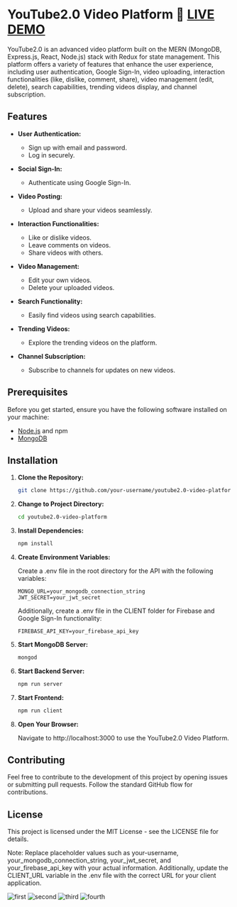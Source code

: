 # YouTube2.0 Video Platform 🔗 [LIVE DEMO](https://youtube2.0.onrender.com)

YouTube2.0 is an advanced video platform built on the MERN (MongoDB, Express.js, React, Node.js) stack with Redux for state management. This platform offers a variety of features that enhance the user experience, including user authentication, Google Sign-In, video uploading, interaction functionalities (like, dislike, comment, share), video management (edit, delete), search capabilities, trending videos display, and channel subscription.

## Features

- **User Authentication:**
  - Sign up with email and password.
  - Log in securely.

- **Social Sign-In:**
  - Authenticate using Google Sign-In.

- **Video Posting:**
  - Upload and share your videos seamlessly.

- **Interaction Functionalities:**
  - Like or dislike videos.
  - Leave comments on videos.
  - Share videos with others.

- **Video Management:**
  - Edit your own videos.
  - Delete your uploaded videos.

- **Search Functionality:**
  - Easily find videos using search capabilities.

- **Trending Videos:**
  - Explore the trending videos on the platform.

- **Channel Subscription:**
  - Subscribe to channels for updates on new videos.

## Prerequisites

Before you get started, ensure you have the following software installed on your machine:

- [Node.js](https://nodejs.org/) and npm
- [MongoDB](https://www.mongodb.com/)

## Installation

1. **Clone the Repository:**

   ```bash
   git clone https://github.com/your-username/youtube2.0-video-platform.git
   ```

2. **Change to Project Directory:**

   ```bash
   cd youtube2.0-video-platform
   ```

3. **Install Dependencies:**

   ```bash
   npm install
   ```

4. **Create Environment Variables:**

   Create a .env file in the root directory for the API with the following variables:

   ```env
   MONGO_URL=your_mongodb_connection_string
   JWT_SECRET=your_jwt_secret
   ```

   Additionally, create a .env file in the CLIENT folder for Firebase and Google Sign-In functionality:

   ```env
   FIREBASE_API_KEY=your_firebase_api_key
   ```

5. **Start MongoDB Server:**

   ```bash
   mongod
   ```

6. **Start Backend Server:**

   ```bash
   npm run server
   ```

7. **Start Frontend:**

   ```bash
   npm run client
   ```

8. **Open Your Browser:**

   Navigate to http://localhost:3000 to use the YouTube2.0 Video Platform.

## Contributing

Feel free to contribute to the development of this project by opening issues or submitting pull requests. Follow the standard GitHub flow for contributions.

## License

This project is licensed under the MIT License - see the LICENSE file for details.

Note: Replace placeholder values such as your-username, your_mongodb_connection_string, your_jwt_secret, and your_firebase_api_key with your actual information. Additionally, update the CLIENT_URL variable in the .env file with the correct URL for your client application.









![first](https://user-images.githubusercontent.com/76560880/215963337-cc363a60-102c-4bb4-87d2-736a157816ca.png)
![second](https://user-images.githubusercontent.com/76560880/215963368-f57351a0-83c3-489f-ad93-5bba710de784.png)
![third](https://user-images.githubusercontent.com/76560880/215963376-5366176b-8988-426d-abc7-fce9b9674f56.png)
![fourth](https://user-images.githubusercontent.com/76560880/215963385-ca14349f-5b77-41ff-bed0-631a4c8efa29.png)
